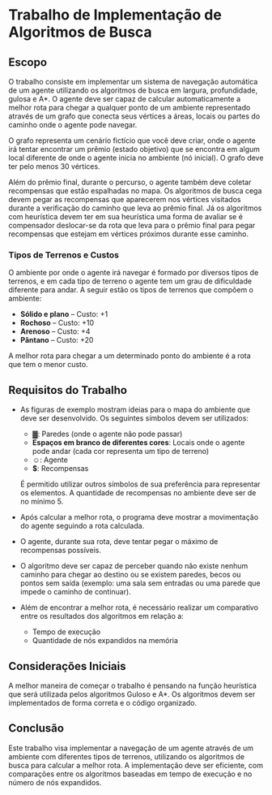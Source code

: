 # Trabalho de Implementação de Algoritmos de Busca

## Escopo

O trabalho consiste em implementar um sistema de navegação automática de um agente utilizando os algoritmos de busca em largura, profundidade, gulosa e A*. O agente deve ser capaz de calcular automaticamente a melhor rota para chegar a qualquer ponto de um ambiente representado através de um grafo que conecta seus vértices a áreas, locais ou partes do caminho onde o agente pode navegar.

O grafo representa um cenário fictício que você deve criar, onde o agente irá tentar encontrar um prêmio (estado objetivo) que se encontra em algum local diferente de onde o agente inicia no ambiente (nó inicial). O grafo deve ter pelo menos 30 vértices. 

Além do prêmio final, durante o percurso, o agente também deve coletar recompensas que estão espalhadas no mapa. Os algoritmos de busca cega devem pegar as recompensas que aparecerem nos vértices visitados durante a verificação do caminho que leva ao prêmio final. Já os algoritmos com heurística devem ter em sua heurística uma forma de avaliar se é compensador deslocar-se da rota que leva para o prêmio final para pegar recompensas que estejam em vértices próximos durante esse caminho.

### Tipos de Terrenos e Custos

O ambiente por onde o agente irá navegar é formado por diversos tipos de terrenos, e em cada tipo de terreno o agente tem um grau de dificuldade diferente para andar. A seguir estão os tipos de terrenos que compõem o ambiente:

- **Sólido e plano** – Custo: +1
- **Rochoso** – Custo: +10
- **Arenoso** – Custo: +4
- **Pântano** – Custo: +20

A melhor rota para chegar a um determinado ponto do ambiente é a rota que tem o menor custo.

## Requisitos do Trabalho

- As figuras de exemplo mostram ideias para o mapa do ambiente que deve ser desenvolvido. Os seguintes símbolos devem ser utilizados:
  - **▓**: Paredes (onde o agente não pode passar)
  - **Espaços em branco de diferentes cores**: Locais onde o agente pode andar (cada cor representa um tipo de terreno)
  - **☺**: Agente
  - **$**: Recompensas

  É permitido utilizar outros símbolos de sua preferência para representar os elementos. A quantidade de recompensas no ambiente deve ser de no mínimo 5.

- Após calcular a melhor rota, o programa deve mostrar a movimentação do agente seguindo a rota calculada.
- O agente, durante sua rota, deve tentar pegar o máximo de recompensas possíveis.
- O algoritmo deve ser capaz de perceber quando não existe nenhum caminho para chegar ao destino ou se existem paredes, becos ou pontos sem saída (exemplo: uma sala sem entradas ou uma parede que impede o caminho de continuar).
  
- Além de encontrar a melhor rota, é necessário realizar um comparativo entre os resultados dos algoritmos em relação a:
  - Tempo de execução
  - Quantidade de nós expandidos na memória

## Considerações Iniciais

A melhor maneira de começar o trabalho é pensando na função heurística que será utilizada pelos algoritmos Guloso e A*. Os algoritmos devem ser implementados de forma correta e o código organizado.

## Conclusão

Este trabalho visa implementar a navegação de um agente através de um ambiente com diferentes tipos de terrenos, utilizando os algoritmos de busca para calcular a melhor rota. A implementação deve ser eficiente, com comparações entre os algoritmos baseadas em tempo de execução e no número de nós expandidos.
